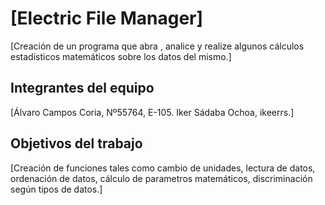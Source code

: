 # [Electric File Manager]

[Creación de un programa que abra , analice y realize algunos cálculos estadísticos matemáticos sobre los datos del mismo.]

## Integrantes del equipo

[Álvaro Campos Coria, Nº55764, E-105.
Iker Sádaba Ochoa, ikeerrs.]

## Objetivos del trabajo

[Creación de funciones tales como cambio de unidades, lectura de datos, ordenación de datos, 
cálculo de parametros matemáticos, discriminación según tipos de datos.]
